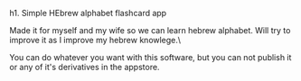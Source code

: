 h1. Simple HEbrew alphabet flashcard app

Made it for myself and my wife so we can learn hebrew alphabet. Will try to improve it as I improve my hebrew knowlege.\


You can do whatever you want with this software, but you can not publish it or any of it's derivatives in the appstore.